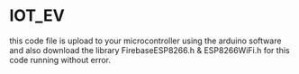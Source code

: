 # IOT_EV
this code file is upload to your microcontroller using the arduino software
and also download the library FirebaseESP8266.h & ESP8266WiFi.h for this code running
without error.
